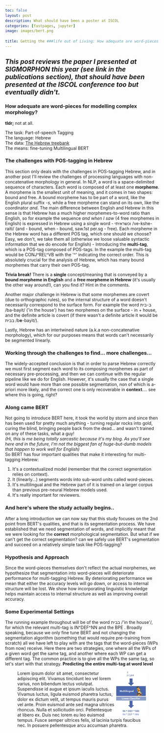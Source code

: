 ```yaml
---
toc: false
layout: post
description: What should have been a poster at ISCOL
categories: [fastpages, jupyter]
image: images/bert.png

title: Getting the ###life out of Living: How adequate are word-pieces for modelling complex morphology?
---
```

*This post reviews the paper I presented at SIGMORPHON this year (see link in the publications section), that should have been presented at the ISCOL conference too but eventually didn't.*
---
### How adequate are word-pieces for modelling complex morphology?
**tldr;** 
not at all.

The task: Part-of-speech Tagging<br>
The language: Hebrew<br>
The data: [The Hebrew treebank](https://github.com/OnlpLab/Hebrew_UD)<br>
The means: fine-tuning Multilingual BERT<br>

### The challenges with POS-tagging in Hebrew
This section only deals with the challenges in POS-tagging Hebrew, and in another post I'll review the challenges of processing languages with non-concatenative morphology in general.
In NLP, a word is a space-delimited sequence of characters. Each word is composed of at least one **morpheme**. A morpheme is the smallest unit of meaning, and it comes in two shapes: bound and free. A bound morpheme has to be part of a word, like the English plural suffix *-s*, while a free morpheme can stand on its own, like the coordinator *and*. 
The main difference between English and Hebrew in this sense is that Hebrew has a much higher morphemes-to-word ratio than English, so for example the sequence *and when I saw* (4 free morphemes in English) is expressed in Hebrew using a single word - וכשראיתי /ve-kshe-raiti/ (and - bound, when - bound, saw.1st per.sg - free). Each morpheme in the Hebrew word has a different POS tag, which one should we choose? Easy, we don't, we take them all (otherwise we loose valuable syntactic information that we do encode for English) - Introducing the **multi-tag**, which is a POS-tag composed of POS-tags. In the example the multi-tag would be CONJ^REL\^VB with the '^' indicating the correct order.
This is absolutely crucial for the analysis of Hebrew, which has many bound morphemes that carry their own POS-tag.

**Trivia break!**
There is a **single** concept/meaning that is conveyed by a **bound morpheme in English** and a **free morpheme in Hebrew** (it's usually the other way around!), can you find it? Hint in the comments.

Another major challenge in Hebrew is that some morphemes are covert (due to orthographic rules), so the internal structure of a word doesn't necessarily correspond to the surface form. For example the word ב-בית /ba-bayit/ ('in the house') has two morphemes on the surface - in + house, and the definite article is covert (if there wasn't a definite article it would be בבית /b**e**-bayit/).

Lastly, Hebrew has an intertwined nature (a.k.a non-concatenative morphology), which for our purposes means that words can't necessarily be segmented linearly.

### Working through the challenges to find... more challenges...
The widely-accepted conclusion is that in order to parse Hebrew correctly we must first segment each word to its composing morphemes as part of necessary pre-processing, and then we can continue with the regular pipeline like we do for English. 
However, it's usually the case that a single word would have more than one possible segmentation, non of which is a-priori more likely, and the correct one is only recoverable in **context**.... see where this is going, right?

### Along came BERT
Not going to introduce BERT here, it took the world by storm and since then has been used for pretty much anything - turning regular rocks into gold, curing the blind, bringing people back from the dead... and wasn't trained on any of these tasks, what a guy!<br>
*(Hi, this is me being totally sarcastic because it's my blog. As you'll see here and in the future, I'm not the biggest fan of huge-but-dumb models that happen to work well for English)*<br>
So BERT has four important qualities that make it interesting for multi-tagging Hebrew:
1. It's a contextualized model (remember that the correct segmentation relies on context).
2. It (linearly...) segments words into sub-word units called word-pieces.
3. It's multilingual and the Hebrew part of it is trained on a larger corpus than previous pre-neural Hebrew models used.
4. It's really important for reviewers.

### And here's where the study actually begins..
After a long introduction we can now say that this study focuses on the 2nd point from BERT's qualities, and that is its segmentation process. We have established that we need segmentation of words, and implicitly meant that we were looking for the **correct** morphological segmentation. But what if we can't get the correct segmentation? can we safely use BERT's segmentation and succeed on a relatively simple task like POS-tagging?

### Hypothesis and Approach
Since the word-pieces themselves don't reflect the actual morphemes, we hypothesize that segmentation into word-pieces will deteriorate performance for multi-tagging Hebrew. By deteriorating performance we mean that either the accuracy levels will go down, or access to internal structure will be lost. We show how incorporating linguistic knowledge helps maintain access to internal structure as well as improving overall accuracy.

### Some Experimental Settings
The running example throughout will be of the word בבית /'in the house'/, for which the relevant multi-tag is IN^DEF\^NN and the BPE . Broadly speaking, because we only fine tune BERT and not changing the segmentation algorithm (something that would require pre-training from scratch) all we have left to play with are the tags that the word-pieces (WPs from now) receive. Here there are two strategies, one where all the WPs of a given word get the same tag, and another where each WP can get a different tag. The common practice is to give all the WPs the same tag, so let's start with that strategy.
**Predicting the entire multi-tag at word level**
<figure class="image"><img src="https://github.com/stavkl/linguistics-for-nlp/raw/master/images/iscol-post/raw.JPG" width="25%" align="right" alt="">
Lorem ipsum dolor sit amet, consectetur adipiscing elit. Vivamus tincidunt leo vel lorem varius, non bibendum lectus volutpat. Suspendisse id augue et ipsum iaculis luctus. Vivamus luctus, ligula euismod pharetra luctus, dolor ex dictum velit, ut tempus mauris purus vel ante. Proin euismod ante sed magna ultrices rhoncus. Nulla et sollicitudin orci. Pellentesque at libero ex. Duis nec lorem eu leo euismod tempus. Fusce semper ultrices felis, id lacinia turpis faucibus nec. In posuere pellentesque arcu accumsan pharetra.






<!--stackedit_data:
eyJoaXN0b3J5IjpbMTc5Njg5NzUzOCwyMDQ2NTQ5MTEzLC04ND
c0Njk0MDAsMTgwMDU2NDAwMCwtMTEyMDI4NTg4OSwxMDMxNTU0
NDc3LDE5ODQ4Mjg1NDgsMTE4MTAzMDE0OCwtNTcwMTc3NjExLC
0xNjM0NDQ5MDAzLDEzNDc5NTc4NTksMTM5MTM2OTI0MCwtMzM1
MTkyMTQzLC0zMTgxODE1NCwxNzYwNTIwMDY4LDIwNTUxNDA5NT
gsLTg1NDgwOTUzLDU2MTczNjgyOSwxMjc3MTQwODAzXX0=
-->